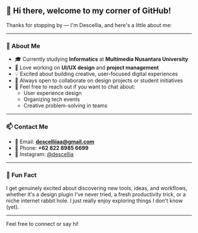 ## 👋 Hi there, welcome to my corner of GitHub!

Thanks for stopping by — I'm Descellia, and here's a little about me:

---

### 🌟 About Me

- 🎓 Currently studying **Informatics** at **Multimedia Nusantara University**  
- 🎨 Love working on **UI/UX design** and **project management**  
- 💡 Excited about building creative, user-focused digital experiences  
- 🤝 Always open to collaborate on design projects or student initiatives  
- 💬 Feel free to reach out if you want to chat about:
  - User experience design
  - Organizing tech events
  - Creative problem-solving in teams

---

### 📫 Contact Me

- 📧 Email: **descelliiaa@gmail.com**  
- 📱 Phone: **+62 822 8985 6699**  
- 📸 Instagram: [@descellia](https://instagram.com/descellia)

---

### 🌈 Fun Fact

I get genuinely excited about discovering new tools, ideas, and workflows, whether it's a design plugin I’ve never tried, a fresh productivity trick, or a niche internet rabbit hole. I just really enjoy exploring things I don't know (yet).

---

Feel free to connect or say hi!
